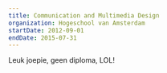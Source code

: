 ```yaml
---
title: Communication and Multimedia Design
organization: Hogeschool van Amsterdam
startDate: 2012-09-01
endDate: 2015-07-31
---
```


Leuk joepie, geen diploma, LOL!